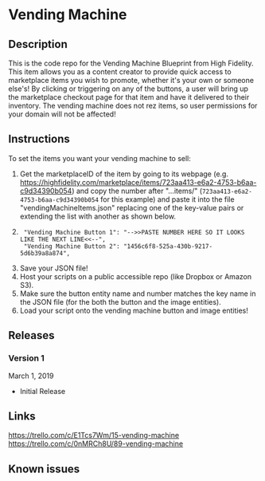 # Vending Machine

## Description
This is the code repo for the Vending Machine Blueprint from High Fidelity.  This item allows you as a content creator to provide quick access to marketplace items you wish to promote, whether it's your own or someone else's!  By clicking or triggering on any of the buttons, a user will bring up the marketplace checkout page for that item and have it delivered to their inventory. The vending machine does not rez items, so user permissions for your domain will not be affected!

## Instructions
To set the items you want your vending machine to sell:
1. Get the marketplaceID of the item by going to its webpage (e.g. https://highfidelity.com/marketplace/items/723aa413-e6a2-4753-b6aa-c9d34390b054) and copy the number after "...items/" (<code>723aa413-e6a2-4753-b6aa-c9d34390b054</code> for this example) and paste it into the file "vendingMachineItems.json" replacing one of the key-value pairs or extending the list with another as shown below.
2.      "Vending Machine Button 1": "-->>PASTE NUMBER HERE SO IT LOOKS LIKE THE NEXT LINE<<--",
        "Vending Machine Button 2": "1456c6f8-525a-430b-9217-5d6b39a8a874",
3. Save your JSON file!
4. Host your scripts on a public accessible repo (like Dropbox or Amazon S3).
5. Make sure the button entity name and number matches the key name in the JSON file (for the both the button and the image entities).
6. Load your script onto the vending machine button and image entities!


## Releases
### Version 1
March 1, 2019
- Initial Release


## Links
https://trello.com/c/E1Tcs7Wm/15-vending-machine
https://trello.com/c/0nMRCh8U/89-vending-machine

## Known issues


